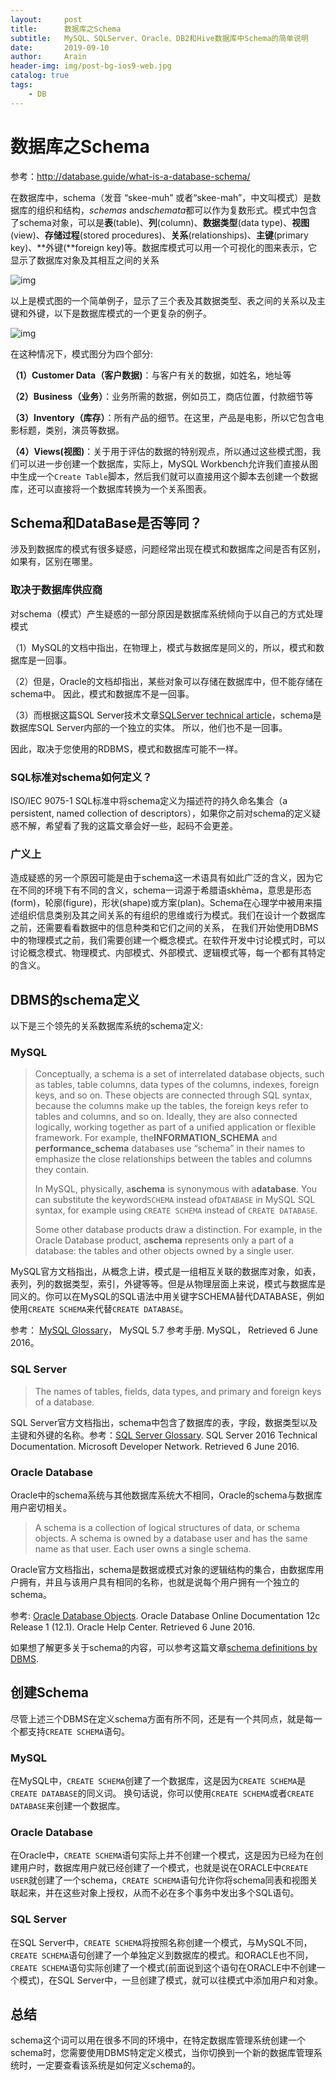 ```yaml
---
layout:     post
title:      数据库之Schema
subtitle:   MySQL、SQLServer、Oracle、DB2和Hive数据库中Schema的简单说明
date:       2019-09-10
author:     Arain
header-img: img/post-bg-ios9-web.jpg
catalog: true
tags:
    - DB
---
```


# 数据库之Schema

参考：http://database.guide/what-is-a-database-schema/

在数据库中，schema（发音 “skee-muh” 或者“skee-mah”，中文叫模式）是数据库的组织和结构，*schemas* and*schemata*都可以作为复数形式。模式中包含了schema对象，可以是**表**(table)、**列**(column)、**数据类型**(data type)、**视图**(view)、**存储过程**(stored procedures)、**关系**(relationships)、**主键**(primary key)、**外键(**foreign key)等。数据库模式可以用一个可视化的图来表示，它显示了数据库对象及其相互之间的关系

![img](https://img-blog.csdn.net/20180110131127332?watermark/2/text/aHR0cDovL2Jsb2cuY3Nkbi5uZXQvdTAxMDQyOTI4Ng==/font/5a6L5L2T/fontsize/400/fill/I0JBQkFCMA==/dissolve/70/gravity/SouthEast)

 

以上是模式图的一个简单例子，显示了三个表及其数据类型、表之间的关系以及主键和外键，以下是数据库模式的一个更复杂的例子。

 

![img](https://img-blog.csdn.net/20180110131235282?watermark/2/text/aHR0cDovL2Jsb2cuY3Nkbi5uZXQvdTAxMDQyOTI4Ng==/font/5a6L5L2T/fontsize/400/fill/I0JBQkFCMA==/dissolve/70/gravity/SouthEast)

在这种情况下，模式图分为四个部分:

**（1）Customer Data（客户数据)**：与客户有关的数据，如姓名，地址等

**（2）Business（业务）**：业务所需的数据，例如员工，商店位置，付款细节等

**（3）Inventory（库存）**：所有产品的细节。在这里，产品是电影，所以它包含电影标题，类别，演员等数据。

**（4）Views(视图)**：关于用于评估的数据的特别观点，所以通过这些模式图，我们可以进一步创建一个数据库，实际上，MySQL Workbench允许我们直接从图中生成一个`Create Table`脚本，然后我们就可以直接用这个脚本去创建一个数据库，还可以直接将一个数据库转换为一个关系图表。

## Schema和DataBase是否等同？

涉及到数据库的模式有很多疑惑，问题经常出现在模式和数据库之间是否有区别，如果有，区别在哪里。

### 取决于数据库供应商

对schema（模式）产生疑惑的一部分原因是数据库系统倾向于以自己的方式处理模式

（1）MySQL的文档中指出，在物理上，模式与数据库是同义的，所以，模式和数据库是一回事。

（2）但是，Oracle的文档却指出，某些对象可以存储在数据库中，但不能存储在schema中。 因此，模式和数据库不是一回事。

（3）而根据这篇SQL Server技术文章[SQLServer technical article](https://technet.microsoft.com/en-us/library/dd283095(v=sql.100).aspx)，schema是数据库SQL Server内部的一个独立的实体。 所以，他们也不是一回事。

因此，取决于您使用的RDBMS，模式和数据库可能不一样。

### SQL标准对schema如何定义？

ISO/IEC 9075-1 SQL标准中将schema定义为描述符的持久命名集合（a persistent, named collection of descriptors），如果你之前对schema的定义疑惑不解，希望看了我的这篇文章会好一些，起码不会更差。

### 广义上

造成疑惑的另一个原因可能是由于schema这一术语具有如此广泛的含义，因为它在不同的环境下有不同的含义，schema一词源于希腊语skhēma，意思是形态(form)，轮廓(figure)，形状(shape)或方案(plan)。Schema在心理学中被用来描述组织信息类别及其之间关系的有组织的思维或行为模式。我们在设计一个数据库之前，还需要看看数据中的信息种类和它们之间的关系， 在我们开始使用DBMS中的物理模式之前，我们需要创建一个概念模式。在软件开发中讨论模式时，可以讨论概念模式、物理模式、内部模式、外部模式、逻辑模式等，每一个都有其特定的含义。

## DBMS的schema定义

以下是三个领先的关系数据库系统的schema定义:

### MySQL

> Conceptually, a schema is a set of interrelated database objects, such as tables, table columns, data types of the columns, indexes, foreign keys, and so on. These objects are connected through SQL syntax, because the columns make up the tables, the foreign keys refer to tables and columns, and so on. Ideally, they are also connected logically, working together as part of a unified application or flexible framework. For example, the**INFORMATION_SCHEMA** and **performance_schema** databases use “schema” in their names to emphasize the close relationships between the tables and columns they contain.
>
> In MySQL, physically, a**schema** is synonymous with a**database**. You can substitute the keyword`SCHEMA` instead of`DATABASE` in MySQL SQL syntax, for example using `CREATE SCHEMA` instead of `CREATE DATABASE`.
>
> Some other database products draw a distinction. For example, in the Oracle Database product, a**schema** represents only a part of a database: the tables and other objects owned by a single user.

MySQL官方文档指出，从概念上讲，模式是一组相互关联的数据库对象，如表，表列，列的数据类型，索引，外键等等。但是从物理层面上来说，模式与数据库是同义的。你可以在MySQL的SQL语法中用关键字SCHEMA替代DATABASE，例如使用`CREATE SCHEMA`来代替`CREATE DATABASE`。

参考： [MySQL Glossary](http://dev.mysql.com/doc/refman/5.7/en/glossary.html#glos_schema)， MySQL 5.7 参考手册. MySQL， Retrieved 6 June 2016。

### SQL Server

> The names of tables, fields, data types, and primary and foreign keys of a database.

SQL Server官方文档指出，schema中包含了数据库的表，字段，数据类型以及主键和外键的名称。参考：[SQL Server Glossary](https://msdn.microsoft.com/en-us/library/ms165911.aspx). SQL Server 2016 Technical Documentation. Microsoft Developer Network. Retrieved 6 June 2016.

### Oracle Database

Oracle中的schema系统与其他数据库系统大不相同，Oracle的schema与数据库用户密切相关。

> A schema is a collection of logical structures of data, or schema objects. A schema is owned by a database user and has the same name as that user. Each user owns a single schema.

Oracle官方文档指出，schema是数据或模式对象的逻辑结构的集合，由数据库用户拥有，并且与该用户具有相同的名称，也就是说每个用户拥有一个独立的schema。

参考: [Oracle Database Objects](https://docs.oracle.com/database/121/SQLRF/sql_elements007.htm#SQLRF20003). Oracle Database Online Documentation 12c Release 1 (12.1). Oracle Help Center. Retrieved 6 June 2016.

如果想了解更多关于schema的内容，可以参考这篇文章[schema definitions by DBMS](http://database.guide/schema-definitions-by-dbms/).

## 创建Schema

尽管上述三个DBMS在定义schema方面有所不同，还是有一个共同点，就是每一个都支持`CREATE SCHEMA`语句。

### MySQL

在MySQL中，`CREATE SCHEMA`创建了一个数据库，这是因为`CREATE SCHEMA`是`CREATE DATABASE`的同义词。 换句话说，你可以使用`CREATE SCHEMA`或者`CREATE DATABASE`来创建一个数据库。

### Oracle Database

在Oracle中，`CREATE SCHEMA`语句实际上并不创建一个模式，这是因为已经为在创建用户时，数据库用户就已经创建了一个模式，也就是说在ORACLE中`CREATE USER`就创建了一个schema，`CREATE SCHEMA`语句允许你将schema同表和视图关联起来，并在这些对象上授权，从而不必在多个事务中发出多个SQL语句。

### SQL Server

在SQL Server中，`CREATE SCHEMA`将按照名称创建一个模式，与MySQL不同，`CREATE SCHEMA`语句创建了一个单独定义到数据库的模式。和ORACLE也不同，`CREATE SCHEMA`语句实际创建了一个模式(前面说到这个语句在ORACLE中不创建一个模式)，在SQL Server中，一旦创建了模式，就可以往模式中添加用户和对象。

## 总结

schema这个词可以用在很多不同的环境中，在特定数据库管理系统创建一个schema时，您需要使用DBMS特定定义模式，当你切换到一个新的数据库管理系统时，一定要查看该系统是如何定义schema的。